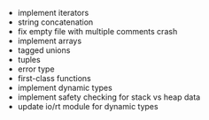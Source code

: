 - implement iterators
- string concatenation
- fix empty file with multiple comments crash
- implement arrays
- tagged unions
- tuples
- error type
- first-class functions
- implement dynamic types
- implement safety checking for stack vs heap data
- update io/rt module for dynamic types
